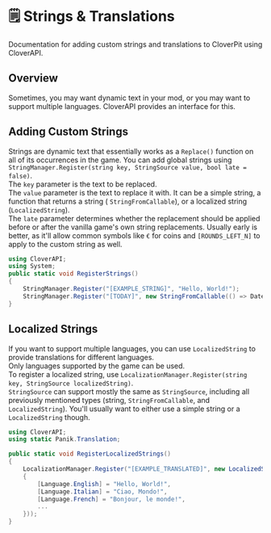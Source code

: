 # 🗒️ Strings & Translations

<show-structure for="chapter" depth="2"/>

<link-summary>
Documentation for adding custom strings and translations to CloverPit using CloverAPI.
</link-summary>

## Overview

Sometimes, you may want dynamic text in your mod, or you may want to support multiple languages. CloverAPI provides an
interface for this.

## Adding Custom Strings

Strings are dynamic text that essentially works as a `Replace()` function on all of its occurrences in the game.
You can add global strings using `StringManager.Register(string key, StringSource value, bool late = false)`.  
The `key` parameter is the text to be replaced.  
The `value` parameter is the text to replace it with. It can be a simple string, a function that returns a string (
`StringFromCallable`), or a localized string (`LocalizedString`).  
The `late` parameter determines whether the replacement should be applied before or after the vanilla game's own string
replacements. Usually early is better, as it'll allow common symbols like `€` for coins and `[ROUNDS_LEFT_N]` to apply
to the custom string as well.

```C#
using CloverAPI;
using System;
public static void RegisterStrings()
{
    StringManager.Register("[EXAMPLE_STRING]", "Hello, World!");
    StringManager.Register("[TODAY]", new StringFromCallable(() => DateTime.Now.ToString("D")));
}
```

## Localized Strings

If you want to support multiple languages, you can use `LocalizedString` to provide translations for different
languages.  
Only languages supported by the game can be used.  
To register a localized string, use `LocalizationManager.Register(string key, StringSource localizedString)`.  
`StringSource` can support mostly the same as `StringSource`, including all previously mentioned types (string,
`StringFromCallable`, and `LocalizedString`). You'll usually want to either use a simple string or a `LocalizedString`
though.

```C#
using CloverAPI;
using static Panik.Translation;

public static void RegisterLocalizedStrings()
{
    LocalizationManager.Register("[EXAMPLE_TRANSLATED]", new LocalizedString(new ()
    {
        [Language.English] = "Hello, World!",
        [Language.Italian] = "Ciao, Mondo!",
        [Language.French] = "Bonjour, le monde!",
        ...
    }));
}
```